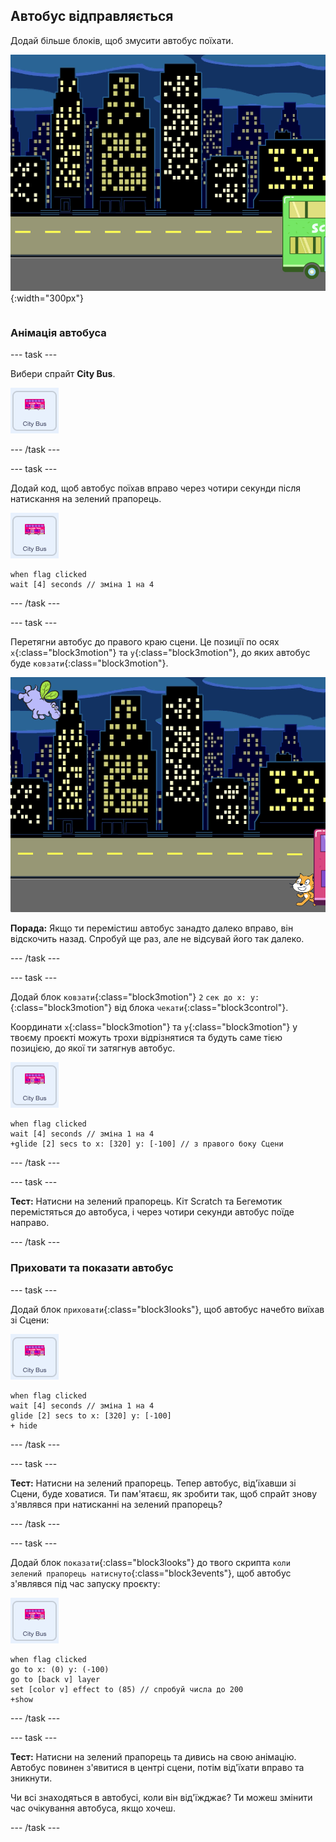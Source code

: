## Автобус відправляється

<div style="display: flex; flex-wrap: wrap">
<div style="flex-basis: 200px; flex-grow: 1; margin-right: 15px;">
Додай більше блоків, щоб змусити автобус поїхати.
</div>
<div>

![Сцена, яка показує, що автобус зрушив вправо.](images/bus-leaving.png){:width="300px"}

</div>
</div>

### Анімація автобуса

--- task ---

Вибери спрайт **City Bus**.

![Спрайт Громадський автобус.](images/bus-sprite.png)

--- /task ---

--- task ---

Додай код, щоб автобус поїхав вправо через чотири секунди після натискання на зелений прапорець.

![Спрайт Громадський автобус.](images/bus-sprite.png)

```blocks3
when flag clicked 
wait [4] seconds // зміна 1 на 4
```

--- /task ---

--- task ---

Перетягни автобус до правого краю сцени. Це позиції по осях `x`{:class="block3motion"} та `y`{:class="block3motion"}, до яких автобус буде `ковзати`{:class="block3motion"}.

![](images/bus-right.png)

**Порада:** Якщо ти перемістиш автобус занадто далеко вправо, він відскочить назад. Спробуй ще раз, але не відсувай його так далеко.

--- /task ---

--- task ---

Додай блок `ковзати`{:class="block3motion"} `2` `сек до x: y:`{:class="block3motion"} від блока `чекати`{:class="block3control"}.

Координати `x`{:class="block3motion"} та `y`{:class="block3motion"} у твоєму проєкті можуть трохи відрізнятися та будуть саме тією позицією, до якої ти затягнув автобус.

![Спрайт Громадський автобус.](images/bus-sprite.png)

```blocks3
when flag clicked 
wait [4] seconds // зміна 1 на 4
+glide [2] secs to x: [320] y: [-100] // з правого боку Сцени
```

--- /task ---

--- task ---

**Тест:** Натисни на зелений прапорець. Кіт Scratch та Бегемотик перемістяться до автобуса, і через чотири секунди автобус поїде направо.

--- /task ---

### Приховати та показати автобус

--- task ---

Додай блок `приховати`{:class="block3looks"}, щоб автобус начебто виїхав зі Сцени:

![Спрайт Громадський автобус.](images/bus-sprite.png)

```blocks3
when flag clicked 
wait [4] seconds // зміна 1 на 4
glide [2] secs to x: [320] y: [-100]
+ hide
```
--- /task ---

--- task ---

**Тест:** Натисни на зелений прапорець. Тепер автобус, від'їхавши зі Сцени, буде ховатися. Ти пам'ятаєш, як зробити так, щоб спрайт знову з'являвся при натисканні на зелений прапорець?

--- /task ---

--- task ---

Додай блок `показати`{:class="block3looks"} до твого скрипта `коли зелений прапорець натиснуто`{:class="block3events"}, щоб автобус з'являвся під час запуску проєкту:

![Спрайт Громадський автобус.](images/bus-sprite.png)

```blocks3
when flag clicked
go to x: (0) y: (-100)
go to [back v] layer
set [color v] effect to (85) // спробуй числа до 200
+show
```

--- /task ---

--- task ---

**Тест:** Натисни на зелений прапорець та дивись на свою анімацію. Автобус повинен з'явитися в центрі сцени, потім від'їхати вправо та зникнути.

Чи всі знаходяться в автобусі, коли він від'їжджає? Ти можеш змінити час очікування автобуса, якщо хочеш.

--- /task ---

